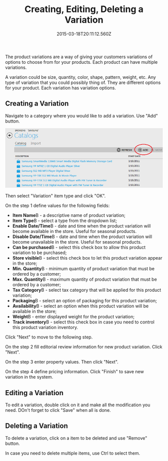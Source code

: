 ﻿---
title: Creating, Editing, Deleting a Variation
description: Creating, Editing, Deleting a Variation
layout: docs
date: 2015-03-18T20:11:12.560Z
priority: 4
---
The product variations are a way of giving your customers variations of options to choose from for your products. Each product can have multiple variations.

A variation could be size, quantity, color, shape, pattern, weight, etc. Any type of variation that you could possibly thing of. They are different options for your product. Each variation has variation options.

## Creating a Variation

Navigate to a category where you would like to add a variation. Use "Add" button.

<img src="../../../../assets/images/docs/033-add-variation.PNG" />

Then select "Variation" item type and click "OK".

On the step 1 define values for the following fields:

* **Item Name**В - a descriptive name of product variation;
* **Item Type**В - select a type from the dropdown list;
* **Enable Date/Time**В - date and time when the product variation will become available in the store. Useful for seasonal products.
* **Disable Date/Time**В - date and time when the product variation will become unavailable in the store. Useful for seasonal products.
* **Can be purchased**В - select this check box to allow this product variation to be purchased;
* **Store visible**В - select this check box to let this product variation appear in the store;
* **Min. Quantity**В - minimum quantity of product variation that must be ordered by a customer;
* **Max. Quantity**В - maximum quantity of product variation that must be ordered by a customer;
* **Tax Category**В - select tax category that will be applied for this product variation;
* **Packaging**В - select an option of packaging for this product variation;
* **Availability**В - select an option when this product variation will be available in the store;
* **Weight**В - enter displayed weight for the product variation;
* **Track inventory**В - select this check box in case you need to control this product variation inventory.

Click "Next" to move to the following step.

On the step 2 fill editorial review information for new product variation. Click "Next".

On the step 3 enter property values. Then click "Next".

On the step 4 define pricing information. Click "Finish" to save new variation in the system.

## Editing a Variation

To edit a variation, double click on it and make all the modification you need. DOn't forget to click "Save" when all is done.

## Deleting a Variation

To delete a variation, click on a item to be deleted and use "Remove" button.

In case you need to delete multiple items, use Ctrl to select them.
